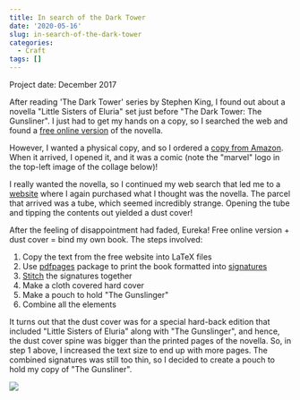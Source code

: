 ```yaml
---
title: In search of the Dark Tower
date: '2020-05-16'
slug: in-search-of-the-dark-tower
categories:
  - Craft
tags: []
---
```


Project date: December 2017

After reading 'The Dark Tower' series by Stephen King, I found out about a novella "Little Sisters of Eluria" set just before "The Dark Tower: The Gunsliner". I just had to get my hands on a copy, so I searched the web and found a [free online version](https://thefreenovelsread.com/243334-the-little-sisters-of-eluria) of the novella.

However, I wanted a physical copy, and so I ordered a [copy from Amazon](https://www.amazon.com/Dark-Tower-Gunslinger-Little-Sisters/dp/0785149317). When it arrived, I opened it, and it was a comic (note the "marvel" logo in the top-left image of the collage below)!

I really wanted the novella, so I continued my web search that led me to a [website](https://secure.grantbooks.com/books/little-sisters-of-eluria/) where I again purchased what I thought was the novella. The parcel that arrived was a tube, which seemed incredibly strange. Opening the tube and tipping the contents out yielded a dust cover!

After the feeling of disappointment had faded, Eureka! Free online version + dust cover = bind my own book. The steps involved:

1. Copy the text from the free website into LaTeX files
2. Use [pdfpages](https://www.ctan.org/pkg/pdfpages) package to print the book formatted into [signatures](https://en.wikipedia.org/wiki/Section_(bookbinding))
3. [Stitch](https://www.youtube.com/watch?v=QBDv_63JCmw) the signatures together
4. Make a cloth covered hard cover
5. Make a pouch to hold "The Gunslinger"
6. Combine all the elements

It turns out that the dust cover was for a special hard-back edition that included "Little Sisters of Eluria" along with "The Gunslinger", and hence, the dust cover spine was bigger than the printed pages of the novella. So, in step 1 above, I increased the text size to end up with more pages. The combined signatures was still too thin, so I decided to create a pouch to hold my copy of "The Gunsliner".

![](/post/in-search-of-the-dark-tower_files/bookbind_collage.jpg)